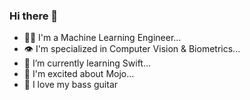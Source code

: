 ### Hi there 👋

<!--
**tibaes/tibaes** is a ✨ _special_ ✨ repository because its `README.md` (this file) appears on your GitHub profile.

Here are some ideas to get you started:

- 🔭 I’m currently working on ...
- 🌱 I’m currently learning ...
- 👯 I’m looking to collaborate on ...
- 🤔 I’m looking for help with ...
- 💬 Ask me about ...
- 📫 How to reach me: ...
- 😄 Pronouns: ...
- ⚡ Fun fact: ...
-->

- 🥷🏼 I'm a Machine Learning Engineer...
- 👁 I'm specialized in Computer Vision & Biometrics...
- 🌱 I’m currently learning Swift...
- 🔭 I'm excited about Mojo...
- 🎸 I love my bass guitar
